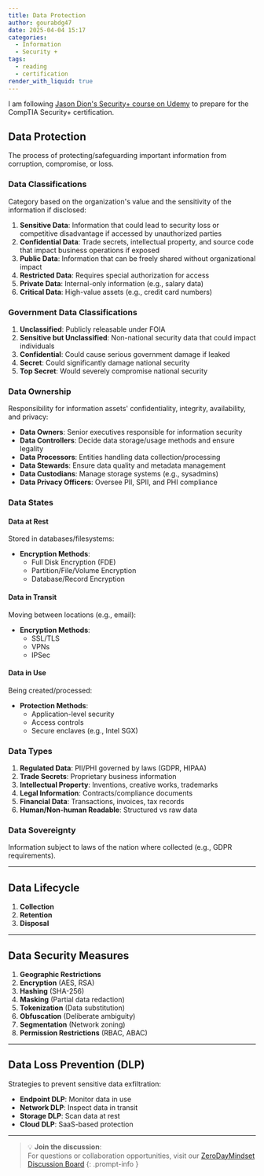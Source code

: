 ```yaml
---
title: Data Protection
author: gourabdg47
date: 2025-04-04 15:17
categories:
  - Information
  - Security +
tags:
  - reading
  - certification
render_with_liquid: true
---
```

I am following [Jason Dion's Security+ course on Udemy](https://www.udemy.com/course/securityplus/learn/lecture/40324620#overview) to prepare for the CompTIA Security+ certification.

## Data Protection
The process of protecting/safeguarding important information from corruption, compromise, or loss.

### Data Classifications
Category based on the organization's value and the sensitivity of the information if disclosed:
1. **Sensitive Data**: Information that could lead to security loss or competitive disadvantage if accessed by unauthorized parties
2. **Confidential Data**: Trade secrets, intellectual property, and source code that impact business operations if exposed
3. **Public Data**: Information that can be freely shared without organizational impact
4. **Restricted Data**: Requires special authorization for access
5. **Private Data**: Internal-only information (e.g., salary data)
6. **Critical Data**: High-value assets (e.g., credit card numbers)

### Government Data Classifications
1. **Unclassified**: Publicly releasable under FOIA
2. **Sensitive but Unclassified**: Non-national security data that could impact individuals
3. **Confidential**: Could cause serious government damage if leaked
4. **Secret**: Could significantly damage national security
5. **Top Secret**: Would severely compromise national security

### Data Ownership
Responsibility for information assets' confidentiality, integrity, availability, and privacy:
- **Data Owners**: Senior executives responsible for information security
- **Data Controllers**: Decide data storage/usage methods and ensure legality
- **Data Processors**: Entities handling data collection/processing
- **Data Stewards**: Ensure data quality and metadata management
- **Data Custodians**: Manage storage systems (e.g., sysadmins)
- **Data Privacy Officers**: Oversee PII, SPII, and PHI compliance

### Data States
#### Data at Rest
Stored in databases/filesystems:
- **Encryption Methods**:
  - Full Disk Encryption (FDE)
  - Partition/File/Volume Encryption
  - Database/Record Encryption

#### Data in Transit
Moving between locations (e.g., email):
- **Encryption Methods**:
  - SSL/TLS
  - VPNs
  - IPSec

#### Data in Use
Being created/processed:
- **Protection Methods**:
  - Application-level security
  - Access controls
  - Secure enclaves (e.g., Intel SGX)

### Data Types
1. **Regulated Data**: PII/PHI governed by laws (GDPR, HIPAA)
2. **Trade Secrets**: Proprietary business information
3. **Intellectual Property**: Inventions, creative works, trademarks
4. **Legal Information**: Contracts/compliance documents
5. **Financial Data**: Transactions, invoices, tax records
6. **Human/Non-human Readable**: Structured vs raw data

### Data Sovereignty
Information subject to laws of the nation where collected (e.g., GDPR requirements).

---

## Data Lifecycle
1. **Collection**
2. **Retention**
3. **Disposal**

---

## Data Security Measures
1. **Geographic Restrictions**
2. **Encryption** (AES, RSA)
3. **Hashing** (SHA-256)
4. **Masking** (Partial data redaction)
5. **Tokenization** (Data substitution)
6. **Obfuscation** (Deliberate ambiguity)
7. **Segmentation** (Network zoning)
8. **Permission Restrictions** (RBAC, ABAC)

---

## Data Loss Prevention (DLP)
Strategies to prevent sensitive data exfiltration:
- **Endpoint DLP**: Monitor data in use
- **Network DLP**: Inspect data in transit
- **Storage DLP**: Scan data at rest
- **Cloud DLP**: SaaS-based protection

---

> 💡 **Join the discussion**:  
> For questions or collaboration opportunities, visit our [ZeroDayMindset Discussion Board](https://github.com/orgs/X3N0-G0D/discussions)
{: .prompt-info }